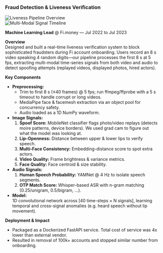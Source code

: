 ### Fraud Detection & Liveness Verification

![Liveness Pipeline Overview](<INSERT_IMAGE_URL_1>)  
![Multi-Modal Signal Timeline](<INSERT_IMAGE_URL_2>)

**Machine Learning Lead** @ Fi.money — Jul 2022 to Jul 2023

**Overview**  
Designed and built a real-time liveness verification system to block sophisticated fraudsters during Fi account onboarding. Users record an 8 s video speaking 4 random digits—our pipeline processes the first 8 s at 5 fps, extracting multi-modal time-series signals from both video and audio to detect spoofing attempts (replayed videos, displayed photos, hired actors).

**Key Components**  
- **Preprocessing:**  
  - Trim to first 8 s (≤40 frames) @ 5 fps; run ffmpeg/ffprobe with a 5 s timeout to handle corrupt or long videos.  
  - MediaPipe face & facemesh extraction via an object pool for concurrency safety.  
  - Audio loaded as a 1D NumPy waveform.  
- **Image Signals:**  
  1. **Spoof Score:** MobileNet classifier flags photo/video replays (detects moire patterns, device borders). We used grad cam to figure out what the model was looking at.
  2. **Lip-Openness:** Distance between upper & lower lips to verify speech.  
  3. **Multi-Face Consistency:** Embedding-distance score to spot extra actors.  
  4. **Video Quality:** Frame brightness & variance metrics.  
  5. **Face Quality:** Face centroid & size stability.  
- **Audio Signals:**  
  1. **Human Speech Probability:** YAMNet @ 4 Hz to isolate speech segments.  
  2. **OTP Match Score:** Whisper-based ASR with n-gram matching (0.25/unigram, 0.5/bigram, …).  
- **Model:**  
  1D convolutional network across [40 time-steps × N signals], learning temporal and cross-signal anomalies (e.g. heard speech without lip movement).

**Deployment & Impact**  
- Packaged as a Dockerized FastAPI service. Total cost of service was 4x lower than external vendor.  
- Resulted in removal of 100k+ accounts and stopped similar number from onboarding. 
